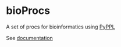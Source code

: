 # bioProcs
A set of procs for bioinformatics using [PyPPL](https://github.com/pwwang/pyppl)

See [documentation](./docs/DOCS.md)
